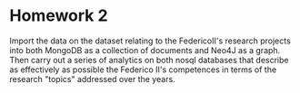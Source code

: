# Homework 2

Import the data on the dataset relating to the FedericoII's research projects into both MongoDB as a collection of documents and Neo4J as a graph. Then carry out a series of analytics on both nosql databases that describe as effectively as possible the Federico II's competences in terms of the research "topics" addressed over the years.
